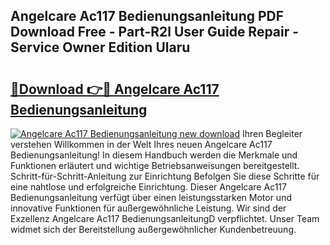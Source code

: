 ## Angelcare Ac117 Bedienungsanleitung PDF Download Free - Part-R2l User Guide Repair - Service Owner Edition Ularu

# <h2><a href="http://df0b2o.blite.top/?on=Angelcare+Ac117+Bedienungsanleitung">🔗Download 👉🔴 Angelcare Ac117 Bedienungsanleitung</a></h2>

[![Angelcare Ac117 Bedienungsanleitung new download](https://i.imgur.com/lujVjoI.png)](http://df0b2o.blite.top/?on=Angelcare+Ac117+Bedienungsanleitung)
Ihren Begleiter verstehen Willkommen in der Welt Ihres neuen Angelcare Ac117 Bedienungsanleitung! In diesem Handbuch werden die Merkmale und Funktionen erläutert und wichtige Betriebsanweisungen bereitgestellt. Schritt-für-Schritt-Anleitung zur Einrichtung Befolgen Sie diese Schritte für eine nahtlose und erfolgreiche Einrichtung. Dieser Angelcare Ac117 Bedienungsanleitung verfügt über einen leistungsstarken Motor und innovative Funktionen für außergewöhnliche Leistung. Wir sind der Exzellenz Angelcare Ac117 BedienungsanleitungD verpflichtet. Unser Team widmet sich der Bereitstellung außergewöhnlicher Kundenbetreuung.
